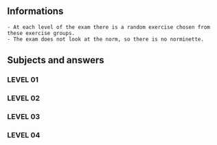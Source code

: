 ## Informations
    - At each level of the exam there is a random exercise chosen from these exercise groups.
    - The exam does not look at the norm, so there is no norminette.

## Subjects and answers

### LEVEL 01
### LEVEL 02
### LEVEL 03
### LEVEL 04
